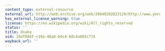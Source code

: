 ```yaml
---
content_type: external-resource
external_url: http://web.archive.org/web/20040202023129/http://www.yorosiku.net/yan/osaka.html
has_external_license_warning: true
license: https://en.wikipedia.org/wiki/All_rights_reserved
status: ''
title: Osaka
uid: 18df044f-c19a-46a8-b9c4-6dc4a865c774
wayback_url: ''
---
```

